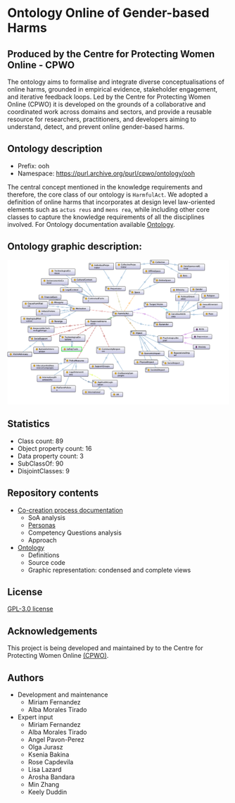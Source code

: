# Ontology Online of Gender-based Harms
## Produced by the Centre for Protecting Women Online - CPWO

The ontology aims to formalise and integrate diverse conceptualisations of online harms, grounded in empirical evidence, stakeholder engagement, and iterative feedback loops. 
Led by the Centre for Protecting Women Online (CPWO) it is developed on the grounds of a collaborative and coordinated work across domains and sectors, and provide a reusable resource for researchers, practitioners, and developers aiming to understand, detect, and prevent online gender-based harms.

## Ontology description

- Prefix: ooh
- Namespace: https://purl.archive.org/purl/cpwo/ontology/ooh

The central concept mentioned in the knowledge requirements and therefore, the core class of our ontology is `HarmfulAct`. We adopted a definition of online harms that incorporates at design level law-oriented elements such as `actus reus` and `mens rea`, while including other core classes to capture the knowledge requirements of all the disciplines involved.
For Ontology documentation available [Ontology](ontology).

## Ontology graphic description:

![Ontology of Online Gender-based Harms](ontology/ooh-ontology-long-version.png?raw=true "Ontology of Online Gender-based Harms")

## Statistics

* Class count: 89
* Object property count: 16
* Data property count: 3
* SubClassOf: 90
* DisjointClasses: 9

## Repository contents

* [Co-creation process documentation](co-creation-process)
	* SoA analysis
	* [Personas](co-creation-process/personas)
	* Competency Questions analysis
	* Approach
* [Ontology](ontology)
	* Definitions
	* Source code
	* Graphic representation: condensed and complete views

## License

[GPL-3.0 license](https://github.com/albamoralest/ontology-online-harms?tab=GPL-3.0-1-ov-file)

## Acknowledgements
This project is being developed and maintained by to the Centre for Protecting Women Online [(CPWO)](https://university.open.ac.uk/centres/protecting-women-online/).

## Authors

- Development and maintenance
	- Miriam Fernandez
	- Alba Morales Tirado
- Expert input
	- Miriam Fernandez
	- Alba Morales Tirado
	- Angel Pavon-Perez
	- Olga Jurasz
	- Ksenia Bakina
	- Rose Capdevila
	- Lisa Lazard
	- Arosha Bandara
	- Min Zhang
	- Keely Duddin